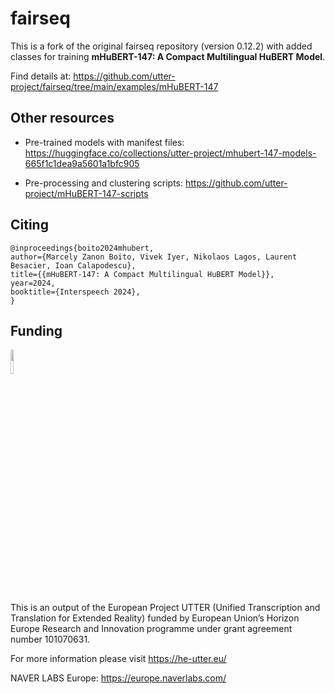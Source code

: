 # fairseq

This is a fork of the original fairseq repository (version 0.12.2) with added classes for training **mHuBERT-147: A Compact Multilingual HuBERT Model**.

Find details at: https://github.com/utter-project/fairseq/tree/main/examples/mHuBERT-147

## Other resources

* Pre-trained models with manifest files: https://huggingface.co/collections/utter-project/mhubert-147-models-665f1c1dea9a5601a1bfc905

* Pre-processing and clustering scripts: https://github.com/utter-project/mHuBERT-147-scripts

## Citing

```
@inproceedings{boito2024mhubert,
author={Marcely Zanon Boito, Vivek Iyer, Nikolaos Lagos, Laurent Besacier, Ioan Calapodescu},
title={{mHuBERT-147: A Compact Multilingual HuBERT Model}},
year=2024,
booktitle={Interspeech 2024},
}
```
## Funding

<img src="https://upload.wikimedia.org/wikipedia/commons/thumb/b/b7/Flag_of_Europe.svg/1200px-Flag_of_Europe.svg.png" width=10% height=10%> 

This is an output of the European Project UTTER (Unified Transcription and Translation for Extended Reality) funded by European Union’s Horizon Europe Research and Innovation programme under grant agreement number 101070631.

For more information please visit https://he-utter.eu/

NAVER LABS Europe: https://europe.naverlabs.com/
